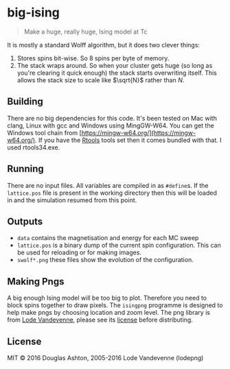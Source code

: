 # big-ising

> Make a huge, really huge, Ising model at Tc

It is mostly a standard Wolff algorithm, but it does two clever things:

1. Stores spins bit-wise. So 8 spins per byte of memory.
2. The stack wraps around. So when your cluster gets huge (so long as you're clearing it quick enough) the stack starts overwriting itself. This allows the stack size to scale like $\sqrt{N}$ rather than $N$.

## Building

There are no big dependencies for this code. It's been tested on Mac with clang, Linux with gcc and Windows using MingGW-W64. You can get the Windows tool chain from [https://mingw-w64.org/](https://mingw-w64.org/). If you have the [Rtools](https://cran.r-project.org/bin/windows/Rtools/) tools set then it comes bundled with that. I used rtools34.exe.

## Running

There are no input files. All variables are compiled in as `#define`s. If the `lattice.pos` file is present in the working directory then this will be loaded in and the simulation resumed from this point.

## Outputs

- `data` contains the magnetisation and energy for each MC sweep
- `lattice.pos` is a binary dump of the current spin configuration. This can be used for reloading or for making images.
- `swolf*.png` these files show the evolution of the configuration.

## Making Pngs

A big enough Ising model will be too big to plot. Therefore you need to block spins together to draw pixels. The `isingpng` programme is designed to help make pngs by choosing location and zoom level. The png library is from [Lode Vandevenne](http://lodev.org/lodepng/), please see its [license](https://github.com/lvandeve/lodepng/blob/master/lodepng.h) before distributing.

## License

MIT © 2016 Douglas Ashton, 2005-2016 Lode Vandevenne (lodepng)